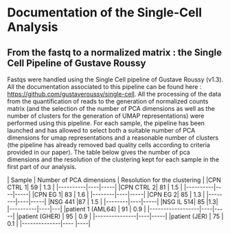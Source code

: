 # Documentation of the Single-Cell Analysis


##  From the fastq to a normalized matrix : the Single Cell Pipeline of Gustave Roussy  


Fastqs were handled using the Single Cell pipeline of Gustave Roussy (v1.3). All the documentation associated to this pipeline can be found here : https://github.com/gustaveroussy/single-cell. All the processing of the data from the quantification of reads to the generation of normalized counts matrix (and the selection of the number of PCA dimensions as well as the number of clusters for the generation of UMAP representations) were performed using this pipeline. For each sample, the pipeline has been launched and has allowed to select both a suitable number of PCA dimensions for umap representations and a reasonable number of clusters (the pipeline has already removed bad quality cells according to criteria provided in our paper). The table below gives the number of pca dimensions and the resolution of the clustering kept for each sample in the first part of our analysis.

 
| Sample | Number of PCA dimensions | Resolution for the clustering |
|CPN CTRL 1| 59 | 1.3 |
|----------|----|-----|
|CPN CTRL 2| 81 | 1.5 |
|----------|----|-----|
|CPN EG 1| 83 | 1.6 |
|--------|----|-----|
|CPN EG 2| 85 | 1.3 |
|--------|----|-----|
|NSG 441 |87  | 1.5 |
|--------|----|-----|
|NSG IL 514| 85 |1.3|
|----------|----|---|
|patient 1 (AML64) | 91 | 0.9 |
|------------------|----|-----|
|patient (GHER) | 95 | 0.9 |
|---------------|----|-----|
|patient (JER) | 75 | 0.1 |
|--------------|---- |----|
